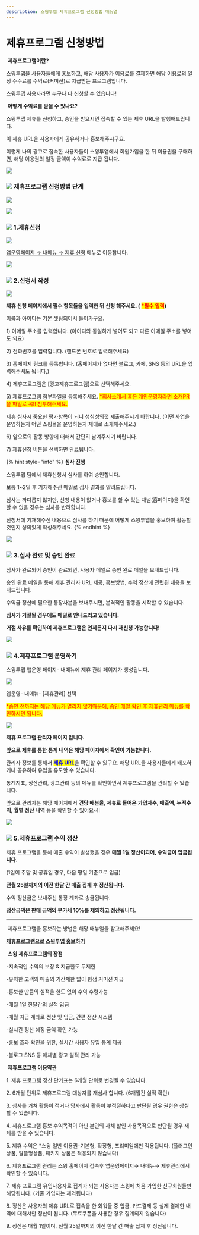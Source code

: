 ```yaml
---
description: 스윙투앱 제휴프로그램 신청방법 매뉴얼
---
```


# 제휴프로그램 신청방법

<img src="../../.gitbook/assets/image (9).png" alt="" data-size="line"> **제휴프로그램이란?**

스윙투앱을 사용자들에게 홍보하고, 해당 사용자가 이용료를 결제하면 해당 이용료의 일정 수수료를 수익료(커미션)로 지급받는 프로그램입니다.

스윙투앱 사용자라면 누구나 다 신청할 수 있습니다!



<img src="../../.gitbook/assets/image (9).png" alt="" data-size="line"> **어떻게 수익료를 받을 수 있나요?**

스윙투앱 제휴를 신청하고, 승인을 받으시면 접속할 수 있는 제휴 URL을 발행해드립니다.

이 제휴 URL을 사용자에게 공유하거나 홍보해주시구요.

이렇게 나의 광고로 접속한 사용자들이 스윙투앱에서 회원가입을 한 뒤 이용권을 구매하면, 해당 이용권의 일정 금액이 수익료로 지급 됩니다.

![](<../../.gitbook/assets/구분선 (1) (1) (1).PNG>)

### ![](https://wp.swing2app.co.kr/wp-content/uploads/2018/09/%EB%8B%A8%EB%9D%BD1-1.png) **제휴프로그램 신청방법 단계**

![](https://wp.swing2app.co.kr/wp-content/uploads/2018/10/%EC%8A%A4%EC%9C%99-%EC%A0%9C%ED%9C%B4-%ED%94%84%EB%A1%9C%EA%B7%B8%EB%9E%A8-KR.png)

![](<../../.gitbook/assets/구분선 (1) (1) (1).PNG>)

### ![](https://wp.swing2app.co.kr/wp-content/uploads/2018/09/%EB%8B%A8%EB%9D%BD1-1.png) 1.제휴신청

![](https://wp.swing2app.co.kr/wp-content/uploads/2018/10/%EC%A0%9C%ED%9C%B4%EC%8B%A0%EC%B2%AD.png)

[앱운영페이지 → 내메뉴 → 제휴 신청](http://www.swing2app.co.kr/view/affiliate_apply) 메뉴로 이동합니다.&#x20;

![](<../../.gitbook/assets/구분선 (1) (1) (1).PNG>)

### ![](https://wp.swing2app.co.kr/wp-content/uploads/2018/09/%EB%8B%A8%EB%9D%BD1-1.png) 2.신청서 작성

![](https://wp.swing2app.co.kr/wp-content/uploads/2018/10/%EC%A0%9C%ED%9C%B4%EC%8B%A0%EC%B2%AD2-e1611557249483.png)

**제휴 신청 페이지에서 필수 항목들을 입력한 뒤 신청 해주세요.  (&#x20;**<mark style="color:red;">**\*필수 입력**</mark>**)**

이름과 아이디는 기본 셋팅되어서 들어가구요.

1\) 이메일 주소를 입력합니다. (아이디와 동일하게 넣어도 되고 다른 이메일 주소를 넣어도 되요)

2\) 전화번호를 입력합니다. (핸드폰 번호로 입력해주세요)

3\) 홈페이지 링크를 등록합니다. (홈페이지가 없다면 블로그, 카페, SNS 등의 URL을 입력해주셔도 됩니다,)

4\) 제휴프로그램은 \[광고제휴프로그램]으로 선택해주세요.

5\) 제휴프로그램 첨부파일을 등록해주세요. <mark style="color:red;">\*회사소개서 혹은 개인운영자라면 소개PR을 파일로 꼭!! 첨부해주세요.</mark>

제휴 심사시 중요한 평가항목이 되니 성심성의껏 제출해주시기 바랍니다. (어떤 사업을 운영하는지 어떤 쇼핑몰을 운영하는지 제대로 소개해주세요.)

6\) 앞으로의 활동 방향에 대해서 간단히 남겨주시기 바랍니다.

7\) 제휴신청 버튼을 선택하면 완료됩니다.

{% hint style="info" %}
**심사 진행**

스윙투앱 팀에서 제휴신청서 심사를 하여 승인합니다.

보통 1\~2일 후  기재해주신 메일로 심사 결과를 알려드립니다.

심사는 까다롭지 않지만, 신청 내용이 없거나 홍보를 할 수 있는 채널(홈페이지)을 확인할 수 없을 경우는 심사를 반려합니다.

신청서에 기재해주신 내용으로 심사를 하기 때문에 어떻게 스윙투앱을 홍보하여 활동할 것인지 성의있게 작성해주세요.
{% endhint %}

![](<../../.gitbook/assets/구분선 (1) (1) (1).PNG>)

### ![](https://wp.swing2app.co.kr/wp-content/uploads/2018/09/%EB%8B%A8%EB%9D%BD1-1.png) 3.심사 완료 및 승인 완료&#x20;

심사가 완료되어 승인이 완료되면, 사용자 메일로 승인 완료 메일을 보내드립니다.

승인 완료 메일을 통해 제휴 관리자 URL 제공, 홍보방법, 수익 정산에 관련된 내용을 보내드립니다.

수익금 정산에 필요한 통장사본을 보내주시면, 본격적인 활동을 시작할 수 있습니다.

**심사가 거절될 경우에도 메일로 안내드리고 있습니다.**

**거절 사유를 확인하여 제휴프로그램은 언제든지 다시 재신청 가능합니다!**

![](<../../.gitbook/assets/구분선 (1) (1) (1).PNG>)

### ![](https://wp.swing2app.co.kr/wp-content/uploads/2018/09/%EB%8B%A8%EB%9D%BD1-1.png) 4.제휴프로그램 운영하기

스윙투앱 앱운영 페이지- 내메뉴에 제휴 관리 페이지가 생성됩니다.&#x20;

![](https://wp.swing2app.co.kr/wp-content/uploads/2018/10/%EC%A0%9C%ED%9C%B4%EC%8B%A0%EC%B2%AD4.png)

앱운영- 내메뉴- \[제휴관리] 선택

<mark style="color:red;">\*승인 전까지는 해당 메뉴가 열리지 않기때문에, 승인 메일 확인 후 제휴관리 메뉴를 확인하시면 됩니다.</mark>



![](https://wp.swing2app.co.kr/wp-content/uploads/2018/10/%EC%A0%9C%ED%9C%B4%EC%8B%A0%EC%B2%AD3.png)

**제휴 프로그램 관리자 페이지 입니다.**

**앞으로 제휴를 통한 통계 내역은 해당 페이지에서 확인이 가능합니다.**&#x20;

관리자 정보를 통해서 <mark style="color:blue;">**제휴 URL**</mark>을 확인할 수 있구요. 해당 URL을 사용자들에게 배포하거나 공유하여 유입을 유도할 수 있습니다.&#x20;

통계지표, 정산관리, 광고관리 등의 메뉴를 확인하면서 제휴프로그램을 관리할 수 있습니다.

앞으로 관리자는 해당 페이지에서 **건당 배분율, 제휴로 들어온 가입자수, 매출액, 누적수익, 월별 정산 내역** 등을 확인할 수 있어요\~!!

![](<../../.gitbook/assets/구분선 (1) (1) (1).PNG>)

### ![](https://wp.swing2app.co.kr/wp-content/uploads/2018/09/%EB%8B%A8%EB%9D%BD1-1.png) 5.제휴프로그램 수익 정산

제휴 프로그램을 통해 매출 수익이 발생했을 경우 **매월 1일 정산이되어, 수익금이 입금됩니다.**

(1일이 주말 및 공휴일 경우, 다음 평일 기준으로 입금)

**전월 25일까지의 이전 한달 간 매출 집계 후 정산됩니다.**

수익 정산금은 보내주신 통장 계좌로 송금됩니다.

**정산금액은 판매 금액의 부가세 10%를 제외하고 정산됩니다.**

***

<img src="../../.gitbook/assets/image (9).png" alt="" data-size="line"> 제휴프로그램을 홍보하는 방법은 해당 매뉴얼을 참고해주세요!

[**제휴프로그램으로 스윙투앱 홍보하기**](promotion.md)



<img src="../../.gitbook/assets/image (9).png" alt="" data-size="line"> **스윙 제휴프로그램의 장점**

-지속적인 수익의 보장 & 지급한도 무제한

-유치한 고객의 매출의 기간제한 없이 평생 커미션 지급

-홍보한 만큼의 실적을 한도 없이 수익 수령가능

-매월 1일 한달간의 실적 입금

​-매월 지급 계좌로 정산 및 입금, 간편 정산 시스템

-실시간 정산 예정 금액 확인 가능

-홍보 효과 확인을 위한, 실시간 사용자 유입 통계 제공

-블로그 SNS 등 매체별 광고 실적 관리 가능



<img src="../../.gitbook/assets/image (9).png" alt="" data-size="line"> **제휴프로그램 이용약관**

1\. 제휴 프로그램 정산 단가표는 6개월 단위로 변경될 수 있습니다.

2\. 6개월 단위로 제휴프로그램 대상자를 재심사 합니다. (6개월간 실적 확인)

3\. 심사를 거쳐 활동이 적거나 당사에서 활동이 부적절하다고 판단될 경우 권한은 상실할 수 있습니다.

4\. 제휴프로그램 홍보 수익목적이 아닌 본인의 자체 할인 사용목적으로 판단될 경우 재제를 받을 수 있습니다.

5\. 제휴 수익은 \*스윙 일반 이용권-기본형, 확장형, 프리미엄에만 적용됩니다. (플러그인 상품, 알뜰형상품, 패키지 상품은 적용되지 않습니다)

6\. 제휴프로그램 관리는 스윙 홈페이지 접속후 앱운영페이지→ 내메뉴→ 제휴관리에서 확인할 수 있습니다.

7\. 제휴 프로그램 유입사용자로 집계가 되는 사용자는 스윙에 처음 가입한 신규회원들만 해당됩니다. (기존 가입자는 제외됩니다)

8\. 정산은 사용자의 제휴 URL로 접속을 한 회워들 중 입금, 카드결제 등 실제 결제한 내역에 대해서만 정산이 됩니다. (무료쿠폰을 사용한 경우 집계되지 않습니다)

9\. 정산은 매월 1일이며, 전월 25일까지의 이전 한달 간 매출 집계 후 정산됩니다.

